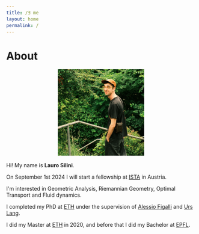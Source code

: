 ```yaml
---
title: /∃ me
layout: home
permalink: /
---
```


# About

<p align="center">
<img src="avatar_2.jpg" alt="avatar" width="230"/>
</p>

Hi! My name is **Lauro Silini**.

On September 1st 2024 I will start a fellowship at [ISTA](https://mathematics.pages.ist.ac.at/) in Austria.

I'm interested in Geometric Analysis, Riemannian Geometry, Optimal Transport and Fluid dynamics.

I completed my PhD at [ETH](https://ethz.ch/en.html) under the supervision of [Alessio Figalli](https://people.math.ethz.ch/~afigalli/) and [Urs Lang](https://people.math.ethz.ch/~lang/).

I did my Master at [ETH](https://ethz.ch/en.html) in 2020, and before that I did my Bachelor at [EPFL](https://www.epfl.ch/fr/).

